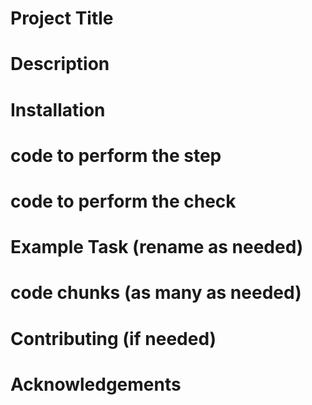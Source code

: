 # Project Title

# Description

# Installation

# code to perform the step

# code to perform the check

# Example Task (rename as needed)

# code chunks (as many as needed)

# Contributing (if needed)

# Acknowledgements




